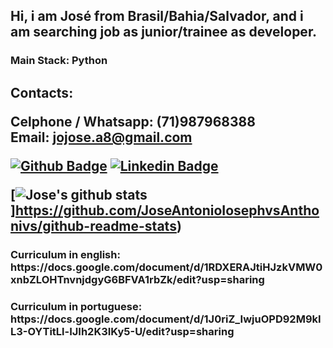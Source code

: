 <h2>Hi, i am José from Brasil/Bahia/Salvador, and i am searching job as junior/trainee as developer. </h2>
<h3> Main Stack: Python</h3>
<h2>Contacts:

Celphone / Whatsapp: (71)987968388<br>
Email: jojose.a8@gmail.com
  
[![Github Badge](https://img.shields.io/badge/-Github-000?style=flat-square&logo=Github&logoColor=white&link=https://github.com/JoseAntonioIosephvsAnthonivs)](https://github.com/JoseAntonioIosephvsAnthonivs)
[![Linkedin Badge](https://img.shields.io/badge/-LinkedIn-blue?style=flat-square&logo=Linkedin&logoColor=white&link=https://www.linkedin.com/in/jos%C3%A9-antonio-085a2a197/)](https://www.linkedin.com/in/jos%C3%A9-antonio-085a2a197/)

[![Jose's github stats](https://github-readme-stats.vercel.app/api?username=JoseAntonioIosephvsAnthonivs)]https://github.com/JoseAntonioIosephvsAnthonivs/github-readme-stats)

<h3>Curriculum in english: https://docs.google.com/document/d/1RDXERAJtiHJzkVMW0xnbZLOHTnvnjdgyG6BFVA1rbZk/edit?usp=sharing </h3>

<h3>Curriculum in portuguese: https://docs.google.com/document/d/1J0riZ_IwjuOPD92M9kIL3-OYTitLl-IJIh2K3IKy5-U/edit?usp=sharing </h3>
  
</h2>


